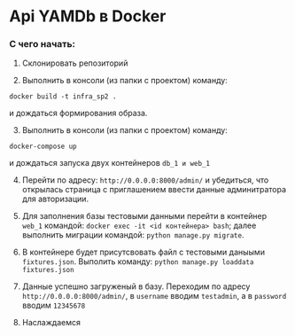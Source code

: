 # Api YAMDb в Docker

### С чего начать:
1. Склонировать репозиторий

2. Выполнить в консоли (из папки с проектом) команду:
```
docker build -t infra_sp2 .
```
и дождаться формирования образа.

3. Выполнить в консоли (из папки с проектом) команду:
```
docker-compose up
```
и дождаться запуска двух контейнеров ```db_1 и web_1```

4. Перейти по адресу: ```http://0.0.0.0:8000/admin/``` и убедиться, что открылась страница с приглашением ввести данные админитратора для авторизации.
5. Для заполнения базы тестовыми данными перейти в контейнер ```web_1``` командой: ```docker exec -it <id контейнера> bash```; далее выполнить миграции командой: ```python manage.py migrate```.

6. В контейнере будет присутсвовать файл с тестовыми даныыми ```fixtures.json```. Выполить команду: ```python manage.py loaddata fixtures.json```

7. Данные успешно загруженый в базу. Переходим по адресу ```http://0.0.0.0:8000/admin/```, в ```username``` вводим ```testadmin```, а в ```password``` вводим ```12345678```

8. Наслаждаемся

